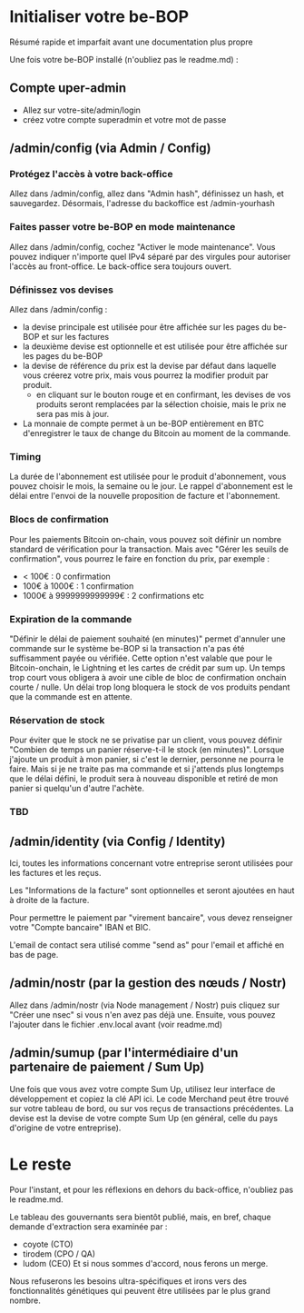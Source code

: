 # Initialiser votre be-BOP

Résumé rapide et imparfait avant une documentation plus propre

Une fois votre be-BOP installé (n'oubliez pas le readme.md) :

## Compte uper-admin

- Allez sur votre-site/admin/login
- créez votre compte superadmin et votre mot de passe

## /admin/config (via Admin / Config)

### Protégez l'accès à votre back-office

Allez dans /admin/config, allez dans "Admin hash", définissez un hash, et sauvegardez.
Désormais, l'adresse du backoffice est /admin-yourhash

### Faites passer votre be-BOP en mode maintenance

Allez dans /admin/config, cochez "Activer le mode maintenance".
Vous pouvez indiquer n'importe quel IPv4 séparé par des virgules pour autoriser l'accès au front-office.
Le back-office sera toujours ouvert.

### Définissez vos devises
Allez dans /admin/config :
- la devise principale est utilisée pour être affichée sur les pages du be-BOP et sur les factures
- la deuxième devise est optionnelle et est utilisée pour être affichée sur les pages du be-BOP
- la devise de référence du prix est la devise par défaut dans laquelle vous créerez votre prix, mais vous pourrez la modifier produit par produit.
  - en cliquant sur le bouton rouge et en confirmant, les devises de vos produits seront remplacées par la sélection choisie, mais le prix ne sera pas mis à jour.
- La monnaie de compte permet à un be-BOP entièrement en BTC d'enregistrer le taux de change du Bitcoin au moment de la commande.

### Timing

La durée de l'abonnement est utilisée pour le produit d'abonnement, vous pouvez choisir le mois, la semaine ou le jour.
Le rappel d'abonnement est le délai entre l'envoi de la nouvelle proposition de facture et l'abonnement.

### Blocs de confirmation

Pour les paiements Bitcoin on-chain, vous pouvez soit définir un nombre standard de vérification pour la transaction.
Mais avec "Gérer les seuils de confirmation", vous pourrez le faire en fonction du prix, par exemple :
- < 100€ : 0 confirmation
- 100€ à 1000€ : 1 confirmation
- 1000€ à 9999999999999€ : 2 confirmations
etc

### Expiration de la commande

"Définir le délai de paiement souhaité (en minutes)" permet d'annuler une commande sur le système be-BOP si la transaction n'a pas été suffisamment payée ou vérifiée.
Cette option n'est valable que pour le Bitcoin-onchain, le Lightning et les cartes de crédit par sum up.
Un temps trop court vous obligera à avoir une cible de bloc de confirmation onchain courte / nulle.
Un délai trop long bloquera le stock de vos produits pendant que la commande est en attente.

### Réservation de stock
Pour éviter que le stock ne se privatise par un client, vous pouvez définir "Combien de temps un panier réserve-t-il le stock (en minutes)".
Lorsque j'ajoute un produit à mon panier, si c'est le dernier, personne ne pourra le faire.
Mais si je ne traite pas ma commande et si j'attends plus longtemps que le délai défini, le produit sera à nouveau disponible et retiré de mon panier si quelqu'un d'autre l'achète.

### TBD

## /admin/identity (via Config / Identity)

Ici, toutes les informations concernant votre entreprise seront utilisées pour les factures et les reçus.

Les "Informations de la facture" sont optionnelles et seront ajoutées en haut à droite de la facture.

Pour permettre le paiement par "virement bancaire", vous devez renseigner votre "Compte bancaire" IBAN et BIC.

L'email de contact sera utilisé comme "send as" pour l'email et affiché en bas de page.

## /admin/nostr (par la gestion des nœuds / Nostr)

Allez dans /admin/nostr (via Node management / Nostr) puis cliquez sur "Créer une nsec" si vous n'en avez pas déjà une.
Ensuite, vous pouvez l'ajouter dans le fichier .env.local avant (voir readme.md)

## /admin/sumup (par l'intermédiaire d'un partenaire de paiement / Sum Up)

Une fois que vous avez votre compte Sum Up, utilisez leur interface de développement et copiez la clé API ici.
Le code Merchand peut être trouvé sur votre tableau de bord, ou sur vos reçus de transactions précédentes.
La devise est la devise de votre compte Sum Up (en général, celle du pays d'origine de votre entreprise).

# Le reste

Pour l'instant, et pour les réflexions en dehors du back-office, n'oubliez pas le readme.md.

Le tableau des gouvernants sera bientôt publié, mais, en bref, chaque demande d'extraction sera examinée par :
- coyote (CTO)
- tirodem (CPO / QA)
- ludom (CEO)
Et si nous sommes d'accord, nous ferons un merge.

Nous refuserons les besoins ultra-spécifiques et irons vers des fonctionnalités génétiques qui peuvent être utilisées par le plus grand nombre.
